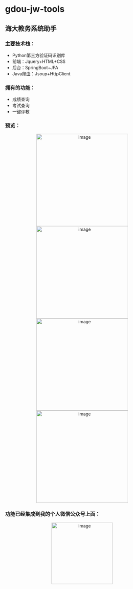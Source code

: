 # gdou-jw-tools
## 海大教务系统助手

### 主要技术栈：
+ Python第三方验证码识别库
+ 前端：Jquery+HTML+CSS
+ 后台：SpringBoot+JPA
+ Java爬虫：Jsoup+HttpClient

### 拥有的功能：
+ 成绩查询
+ 考试查询
+ 一键评教

### 预览：
<div align="center">
<img src="https://github.com/Starix610/people-counting/blob/master/gdou-jw-tools/score.jpg" alt="image" width="300px">
<img src="https://github.com/Starix610/people-counting/blob/master/gdou-jw-tools/evaluation.jpg" alt="image" width="300px">
<img src="https://github.com/Starix610/people-counting/blob/master/gdou-jw-tools/score-list.jpg" alt="image" width="300px">
<img src="https://github.com/Starix610/people-counting/blob/master/gdou-jw-tools/exam-list.jpg" alt=" image"width="300px">
</div>

### 功能已经集成到我的个人微信公众号上面：
<div align="center">
<img src="https://github.com/Starix610/people-counting/blob/master/gdou-jw-tools/qrcode.jpg" alt="image" width="200px">
</div>


